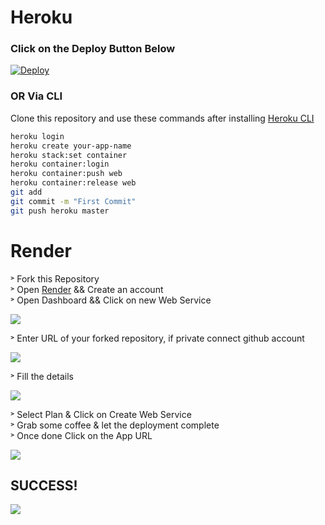 # Heroku

### Click on the Deploy Button Below

[![Deploy](https://www.herokucdn.com/deploy/button.svg)](https://heroku.com/deploy?template=https://github.com/notabhixhek/JackettX)

### OR Via CLI

Clone this repository and use these commands after installing [Heroku CLI](https://devcenter.heroku.com/articles/heroku-cli)

```bash
heroku login
heroku create your-app-name
heroku stack:set container
heroku container:login
heroku container:push web
heroku container:release web
git add
git commit -m "First Commit"
git push heroku master
```
# Render
˃ Fork this Repository <br>
˃ Open [Render](https://render.com/) && Create an account <br>
˃ Open Dashboard && Click on new Web Service <br>

![](https://images2.imgbox.com/71/96/enIvApaB_o.png)

˃ Enter URL of your forked repository, if private connect github account <br>

![](https://images2.imgbox.com/87/16/9RJUxfxY_o.jpg)

˃ Fill the details <br>

![](https://images2.imgbox.com/26/a7/Afy52Jn5_o.jpg)

˃ Select Plan & Click on Create Web Service <br>
˃ Grab some coffee & let the deployment complete <br>
˃ Once done Click on the App URL

![](https://images2.imgbox.com/f4/70/uPSbQT7H_o.jpg)

## SUCCESS!
![](https://images2.imgbox.com/dd/61/feCaRnOF_o.jpg)

